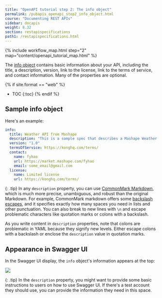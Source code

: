 ```yaml
---
title: "OpenAPI tutorial step 2: The info object"
permalink: /pubapis_openapi_step2_info_object.html
course: "Documenting REST APIs"
sidebar: docapis
weight: 8.32
section: restapispecifications
path1: /restapispecifications.html
---
```


{% include workflow_map.html step="2" map="content/openapi_tutorial_map.html"  %}

The [info object](https://github.com/OAI/OpenAPI-Specification/blob/master/versions/3.0.0.md#infoObject) contains basic information about your API, including the title, a description, version, link to the license, link to the terms of service, and contact information. Many of the properties are optional.

{% if site.format == "web" %}
* TOC
{:toc}
{% endif %}

## Sample info object

Here's an example:

```yaml
info:
  title: Weather API from Mashape
  description: "This is a sample spec that describes a Mashape Weather API as an example to demonstrate features in the Swagger-2.0 specification. This output is part of the <a href=\"http://idratherbewriting.com/learnapidoc\">Documenting REST API course</a> on my site. The Weather API displays forecast data by latitude and longitude. It's a simple weather API, but the data comes from Yahoo Weather Service. The weatherdata endpoint delivers the most robust package of information of the endpoints here.\n\nTo explore the API, you'll need an API key. You can sign up for an API through Mashape, or you can just use this one\: `EF3g83pKnzmshgoksF83V6JB6QyTp1cGrrdjsnczTkkYgYrp8p`. For the latitude and longitude parameters, you can get this information from the URL of a location on Google Maps. For example, for Santa Clara, California, use the following\:\n* **lat**: `37.3708698`\n* **lng**: `-122.037593` \n"
  version: "1.0"
  termsOfService: https://konghq.com/terms/
  contact:
    name: fyhao
    url: https://market.mashape.com/fyhao
    email: some_email@gmail.com
  license:
    name: Limited license
    url: https://konghq.com/terms/
```

{: .tip}
In any `description` property, you can use [CommonMark Markdown](http://spec.commonmark.org/0.27/), which is much more precise, unambiguous, and robust than the original Markdown. For example, CommonMark markdown offers some [backslash escapes](http://spec.commonmark.org/0.27/#backslash-escapes), and it specifies exactly how many spaces you need in lists and other punctuation. You can also break to new lines with `\n` and escape problematic characters like quotation marks or colons with a backslash.

As you write content in `description` properties, note that colons are problematic in YAML because they signify new levels. Either escape colons with a backslash or enclose the `description` value in quotation marks.

## Appearance in Swagger UI

In the Swagger UI display, the `info` object's information appears at the top:

<a href="/learnapidoc/assets/files/swagger/"><img src="/learnapidoc/images/openapitutorial_info_object.png" style="border:1px solid #dedede;"/></a>

{: .tip}
In the `description` property, you might want to provide some basic instructions to users on how to use Swagger UI. If there's a test account they should use, you can provide the information they need in this space.
